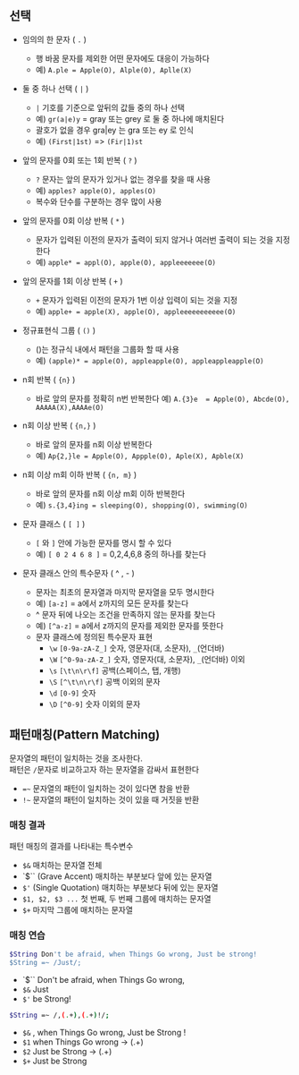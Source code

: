 
## 선택
* 임의의 한 문자 ( `.` )
  - 행 바꿈 문자를 제외한 어떤 문자에도 대응이 가능하다
  - 예) `A.ple = Apple(O), Alple(O), Aplle(X)`

* 둘 중 하나 선택 ( `|` )
  - `|` 기호를 기준으로 앞뒤의 값들 중의 하나 선택
  - 예) `gr(a|e)y` = gray 또는 grey 로 둘 중 하나에 매치된다
  - 괄호가 없을 경우 gra|ey 는 gra 또는 ey 로 인식
  - 예) `(First|1st)` => `(Fir|1)st`

* 앞의 문자를 0회 또는 1회 반복 ( `?` )
  - `?` 문자는 앞의 문자가 있거나 없는 경우를 찾을 때 사용
  - 예) `apples? apple(O), apples(O)`
  - 복수와 단수를 구분하는 경우 많이 사용

* 앞의 문자를 0회 이상 반복 ( `*` )
  - 문자가 입력된 이전의 문자가 출력이 되지 않거나 여러번 출력이 되는 것을 지정한다
  - 예) `apple* = appl(O), apple(O), appleeeeeee(O)`

* 앞의 문자를 1회 이상 반복 ( `+` )
  - `+` 문자가 입력된 이전의 문자가 1번 이상 입력이 되는 것을 지정
  - 예) `apple+ = apple(X), apple(O), appleeeeeeeeeee(O)`

* 정규표현식 그룹 ( `()` )
  - ()는 정규식 내에서 패턴을 그룹화 할 때 사용
  - 예) `(apple)* = apple(O), appleapple(O), appleappleapple(O)`

* n회 반복 ( `{n}` )
  - 바로 앞의 문자를 정확히 n번 반복한다
  예) `A.{3}e  = Apple(O), Abcde(O), AAAAA(X),AAAAe(O)`

* n회 이상 반복 ( `{n,}` )
  - 바로 앞의 문자를 n회 이상 반복한다
  - 예) `Ap{2,}le = Apple(O), Appple(O), Aple(X), Apble(X)`

* n회 이상 m회 이하 반복 ( `{n, m}` )
  - 바로 앞의 문자를 n회 이상 m회 이하 반복한다
  - 예) `s.{3,4}ing = sleeping(O), shopping(O), swimming(O)`

* 문자 클래스 ( `[ ]` )
  - `[` 와 `]` 안에 가능한 문자를 명시 할 수 있다
  - 예) `[ 0 2 4 6 8 ]` = 0,2,4,6,8 중의 하나를 찾는다

* 문자 클래스 안의 특수문자 ( ^ , - )
  - 문자는 최초의 문자열과 마지막 문자열을 모두 명시한다
  - 예) `[a-z]` = a에서 z까지의 모든 문자를 찾는다
  - ^ 문자 뒤에 나오는 조건을 만족하지 않는 문자를 찾는다
  - 예) `[^a-z]` = a에서 z까지의 문자를 제외한 문자를 뜻한다
  - 문자 클래스에 정의된 특수문자 표현
    - `\w` `[0-9a-zA-Z_]` 숫자, 영문자(대, 소문자), `_`(언더바)
    - `\W` `[^0-9a-zA-Z_]` 숫자, 영문자(대, 소문자), `_`(언더바) 이외
    - `\s` `[\t\n\r\f]` 공백(스페이스, 탭, 개행)
    - `\S` `[^\t\n\r\f]` 공백 이외의 문자
    - `\d` `[0-9]` 숫자
    - `\D` `[^0-9]` 숫자 이외의 문자

## 패턴매칭(Pattern Matching)
문자열의 패턴이 일치하는 것을 조사한다.  
패턴은 `/`문자로 비교하고자 하는 문자열을 감싸서 표현한다

* `=~` 문자열의 패턴이 일치하는 것이 있다면 참을 반환
* `!~` 문자열의 패턴이 일치하는 것이 있을 때 거짓을 반환

### 매칭 결과
패턴 매칭의 결과를 나타내는 특수변수

* `$&` 매치하는 문자열 전체
* `$`` (Grave Accent) 매치하는 부분보다 앞에 있는 문자열
* `$'` (Single Quotation) 매치하는 부분보다 뒤에 있는 문자열
* `$1, $2, $3 ...` 첫 번째, 두 번째 그룹에 매치하는 문자열
* `$+` 마지막 그룹에 매치하는 문자열

### 매칭 연습
``` bash
$String Don't be afraid, when Things Go wrong, Just be strong!
$String =~ /Just/;
```
- `$`` Don't be afraid, when Things Go wrong,
- `$&` Just
- `$'` be Strong!

``` bash
$String =~ /,(.+),(.+)!/;
```
- `$&` , when Things Go wrong, Just be Strong !
- `$1` when Things Go wrong -> (.+)
- `$2` Just be Strong -> (.+)
- `$+` Just be Strong
